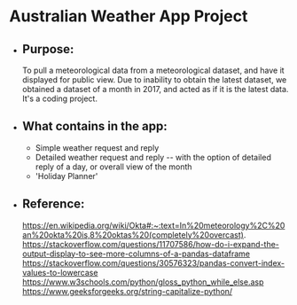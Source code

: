 # Australian Weather App Project

- ## Purpose:

  To pull a meteorological data from a meteorological dataset, and have it displayed for public view. Due to inability to obtain the latest dataset, we obtained a dataset of a month in 2017, and acted as if it is the latest data.
  It's a coding project.

- ## What contains in the app:

  - Simple weather request and reply
  - Detailed weather request and reply -- with the option of detailed reply of a day, or overall view of the month
  - 'Holiday Planner'

- ## Reference:
  https://en.wikipedia.org/wiki/Okta#:~:text=In%20meteorology%2C%20an%20okta%20is,8%20oktas%20(completely%20overcast).
  https://stackoverflow.com/questions/11707586/how-do-i-expand-the-output-display-to-see-more-columns-of-a-pandas-dataframe
  https://stackoverflow.com/questions/30576323/pandas-convert-index-values-to-lowercase
  https://www.w3schools.com/python/gloss_python_while_else.asp
  https://www.geeksforgeeks.org/string-capitalize-python/
